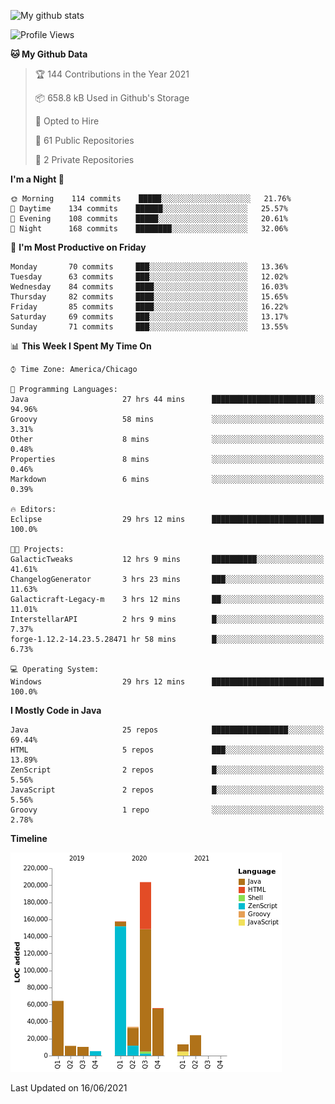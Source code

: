 ![My github stats](https://github-readme-stats.vercel.app/api?username=romvoid95&theme=gruvbox&include_all_commits=true&show_icons=true")

<!--START_SECTION:waka-->
![Profile Views](http://img.shields.io/badge/Profile%20Views-0-blue)

**🐱 My Github Data** 

> 🏆 144 Contributions in the Year 2021
 > 
> 📦 658.8 kB Used in Github's Storage 
 > 
> 💼 Opted to Hire
 > 
> 📜 61 Public Repositories 
 > 
> 🔑 2 Private Repositories  
 > 
**I'm a Night 🦉** 

```text
🌞 Morning    114 commits    █████░░░░░░░░░░░░░░░░░░░░   21.76% 
🌆 Daytime    134 commits    ██████░░░░░░░░░░░░░░░░░░░   25.57% 
🌃 Evening    108 commits    █████░░░░░░░░░░░░░░░░░░░░   20.61% 
🌙 Night      168 commits    ████████░░░░░░░░░░░░░░░░░   32.06%

```
📅 **I'm Most Productive on Friday** 

```text
Monday       70 commits     ███░░░░░░░░░░░░░░░░░░░░░░   13.36% 
Tuesday      63 commits     ███░░░░░░░░░░░░░░░░░░░░░░   12.02% 
Wednesday    84 commits     ████░░░░░░░░░░░░░░░░░░░░░   16.03% 
Thursday     82 commits     ████░░░░░░░░░░░░░░░░░░░░░   15.65% 
Friday       85 commits     ████░░░░░░░░░░░░░░░░░░░░░   16.22% 
Saturday     69 commits     ███░░░░░░░░░░░░░░░░░░░░░░   13.17% 
Sunday       71 commits     ███░░░░░░░░░░░░░░░░░░░░░░   13.55%

```


📊 **This Week I Spent My Time On** 

```text
⌚︎ Time Zone: America/Chicago

💬 Programming Languages: 
Java                     27 hrs 44 mins      ███████████████████████░░   94.96% 
Groovy                   58 mins             ░░░░░░░░░░░░░░░░░░░░░░░░░   3.31% 
Other                    8 mins              ░░░░░░░░░░░░░░░░░░░░░░░░░   0.48% 
Properties               8 mins              ░░░░░░░░░░░░░░░░░░░░░░░░░   0.46% 
Markdown                 6 mins              ░░░░░░░░░░░░░░░░░░░░░░░░░   0.39%

🔥 Editors: 
Eclipse                  29 hrs 12 mins      █████████████████████████   100.0%

🐱‍💻 Projects: 
GalacticTweaks           12 hrs 9 mins       ██████████░░░░░░░░░░░░░░░   41.61% 
ChangelogGenerator       3 hrs 23 mins       ███░░░░░░░░░░░░░░░░░░░░░░   11.63% 
Galacticraft-Legacy-m    3 hrs 12 mins       ██░░░░░░░░░░░░░░░░░░░░░░░   11.01% 
InterstellarAPI          2 hrs 9 mins        █░░░░░░░░░░░░░░░░░░░░░░░░   7.37% 
forge-1.12.2-14.23.5.28471 hr 58 mins        █░░░░░░░░░░░░░░░░░░░░░░░░   6.73%

💻 Operating System: 
Windows                  29 hrs 12 mins      █████████████████████████   100.0%

```

**I Mostly Code in Java** 

```text
Java                     25 repos            █████████████████░░░░░░░░   69.44% 
HTML                     5 repos             ███░░░░░░░░░░░░░░░░░░░░░░   13.89% 
ZenScript                2 repos             █░░░░░░░░░░░░░░░░░░░░░░░░   5.56% 
JavaScript               2 repos             █░░░░░░░░░░░░░░░░░░░░░░░░   5.56% 
Groovy                   1 repo              ░░░░░░░░░░░░░░░░░░░░░░░░░   2.78%

```


**Timeline**

![Chart not found](https://raw.githubusercontent.com/ROMVoid95/ROMVoid95/master/charts/bar_graph.png) 


 Last Updated on 16/06/2021
<!--END_SECTION:waka-->
